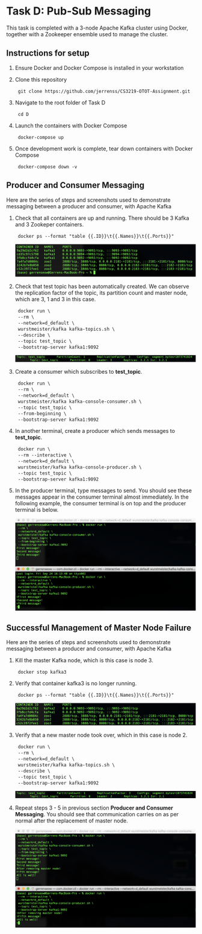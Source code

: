 # Task D: Pub-Sub Messaging

This task is completed with a 3-node Apache Kafka cluster using Docker, together with a Zookeeper ensemble used to manage the cluster.

## Instructions for setup
1. Ensure Docker and Docker Compose is installed in your workstation
2. Clone this repository
  
        git clone https://github.com/jerrenss/CS3219-OTOT-Assignment.git

3. Navigate to the root folder of Task D

        cd D
    
4. Launch the containers with Docker Compose

        docker-compose up

5. Once development work is complete, tear down containers with Docker Compose

        docker-compose down -v


## Producer and Consumer Messaging
Here are the series of steps and screenshots used to demonstrate messaging between a producer and consumer, with Apache Kafka
1. Check that all containers are up and running. There should be 3 Kafka and 3 Zookeper containers.
  
        docker ps --format "table {{.ID}}\t{{.Names}}\t{{.Ports}}"

    <div style="text-align:center">
      <img src="./docs/List-Containers.png"> 
    </div>
   
2. Check that test topic has been automatically created. We can observe the replication factor of the topic, its partition count and master node, which are 3, 1 and 3 in this case.
  
        docker run \
        --rm \
        --network=d_default \
        wurstmeister/kafka kafka-topics.sh \
        --describe \
        --topic test_topic \
        --bootstrap-server kafka1:9092

    <div style="text-align:center">
      <img src="./docs/List-Topic.png"> 
    </div>
   
3. Create a consumer which subscribes to **test_topic**.
  
        docker run \
        --rm \
        --network=d_default \
        wurstmeister/kafka kafka-console-consumer.sh \
        --topic test_topic \
        --from-beginning \
        --bootstrap-server kafka1:9092

4. In another terminal, create a producer which sends messages to **test_topic**.

        docker run \
        --rm --interactive \
        --network=d_default \
        wurstmeister/kafka kafka-console-producer.sh \
        --topic test_topic \
        --bootstrap-server kafka1:9092

5. In the producer terminal, type messages to send. You should see these messages appear in the consumer terminal almost immediately. In the following example, the consumer terminal is on top and the producer terminal is below.

    <div style="text-align:center">
      <img src="./docs/Pub-Sub-Communication.png"> 
    </div>


## Successful Management of Master Node Failure 
Here are the series of steps and screenshots used to demonstrate messaging between a producer and consumer, with Apache Kafka
1. Kill the master Kafka node, which is this case is node 3.
  
        docker stop kafka3

2. Verify that container kafka3 is no longer running.
  
        docker ps --format "table {{.ID}}\t{{.Names}}\t{{.Ports}}"

    <div style="text-align:center">
      <img src="./docs/List-Remaining-Containers.png"> 
    </div> 

3. Verify that a new master node took over, which in this case is node 2.
  
        docker run \
        --rm \
        --network=d_default \
        wurstmeister/kafka kafka-topics.sh \
        --describe \
        --topic test_topic \
        --bootstrap-server kafka1:9092

    <div style="text-align:center">
      <img src="./docs/List-Topic-After-Node-Removal.png"> 
    </div> 

4. Repeat steps 3 - 5 in previous section **Producer and Consumer Messaging**. You should see that communication carries on as per normal after the replacement of master node.

    <div style="text-align:center">
      <img src="./docs/Pub-Sub-Communication-After-Node-Removal.png"> 
    </div>

